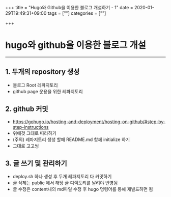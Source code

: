 +++
title = "Hugo와 Github을 이용한 블로그 개설하기 - 1"
date = 2020-01-29T19:49:31+09:00
tags = [""]
categories = [""]

+++

# hugo와 github을 이용한 블로그 개설

---



## 1. 두개의 repository 생성

- 블로그 Root 레파지토리
- github page 운용을 위한 레파지토리

## 2. github 커밋

- https://gohugo.io/hosting-and-deployment/hosting-on-github/#step-by-step-instructions
- 위에것 그대로 따라하기
- (주의) 레파지토리 생성 할때 README.md 함께 initialize 하기
- 그대로 고고씽

## 3. 글 쓰기 및 관리하기

- deploy.sh 하나 생성 후 두개 레파지토리 다 커밋하기
- 글 삭제는 public 에서 해당 글 디렉토리를 날려야 반영됨
- 글 수정은 content내의 md파일 수정 후 hugo 명령어를 통해 재빌드하면 됨